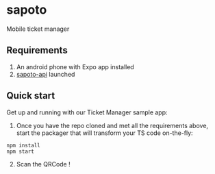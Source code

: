 # sapoto
Mobile ticket manager

## Requirements

1. An android phone with Expo app installed
2. [sapoto-api](https://github.com/Homobastum/sapoto-api) launched

## Quick start

Get up and running with our Ticket Manager sample app:

1. Once you have the repo cloned and met all the requirements above, start the
packager that will transform your TS code on-the-fly:
```
npm install
npm start
```
2. Scan the QRCode !
